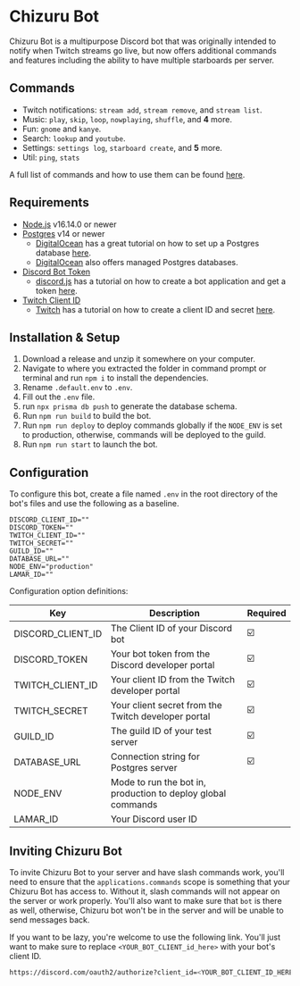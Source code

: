 # Chizuru Bot

Chizuru Bot is a multipurpose Discord bot that was originally intended to notify when Twitch streams go live, but now offers additional commands and features including the ability to have multiple starboards per server.

## Commands

- Twitch notifications: `stream add`, `stream remove`, and `stream list`.
- Music: `play`, `skip`, `loop`, `nowplaying`, `shuffle`, and **4** more.
- Fun: `gnome` and `kanye`.
- Search: `lookup` and `youtube`.
- Settings: `settings log`, `starboard create`, and **5** more. 
- Util: `ping`, `stats`

A full list of commands and how to use them can be found [here](https://github.com/aylamar/chizuru-bot/wiki/Commands).

## Requirements

* [Node.js](https://nodejs.org/en/) v16.14.0 or newer
* [Postgres](https://www.postgresql.org/) v14 or newer
  * [DigitalOcean](https://www.digitalocean.com/) has a great tutorial on how to set up a Postgres database [here](https://www.digitalocean.com/community/tutorials/how-to-install-and-use-postgresql-on-ubuntu-20-04).
  * [DigitalOcean](https://www.digitalocean.com/products/managed-databases-postgresql/) also offers managed Postgres databases.
* [Discord Bot Token](https://discord.com/developers/applications)
  * [discord.js](https://discordjs.guide/) has a tutorial on how to create a bot application and get a token [here](https://discordjs.guide/preparations/setting-up-a-bot-application.html#creating-your-bot).
* [Twitch Client ID](https://dev.twitch.tv/console/apps)
  * [Twitch](https://dev.twitch.tv/docs/api/) has a tutorial on how to create a client ID and secret [here](https://dev.twitch.tv/docs/api/get-started).

## Installation & Setup

1. Download a release and unzip it somewhere on your computer.
2. Navigate to where you extracted the folder in command prompt or terminal and run `npm i` to install the dependencies.
3. Rename `.default.env` to `.env`.
4. Fill out the `.env` file.
5. run `npx prisma db push` to generate the database schema.
6. Run `npm run build` to build the bot.
7. Run `npm run deploy` to deploy commands globally if the `NODE_ENV` is set to production, otherwise, commands will be deployed to the guild.
8. Run `npm run start` to launch the bot.

## Configuration

To configure this bot, create a file named `.env` in the root directory of the bot's files and use the following as a baseline.

```dotenv
DISCORD_CLIENT_ID=""
DISCORD_TOKEN=""
TWITCH_CLIENT_ID=""
TWITCH_SECRET=""
GUILD_ID=""
DATABASE_URL=""
NODE_ENV="production"
LAMAR_ID=""
```

Configuration option definitions:

| Key               | Description                                                  | Required |
|-------------------|--------------------------------------------------------------|----------|
| DISCORD_CLIENT_ID | The Client ID of your Discord bot                            | ☑️       |
| DISCORD_TOKEN     | Your bot token from the Discord developer portal             | ☑️       |
| TWITCH_CLIENT_ID  | Your client ID from the Twitch developer portal              | ☑️       |
| TWITCH_SECRET     | Your client secret from the Twitch developer portal          | ☑️       |
| GUILD_ID          | The guild ID of your test server                             | ☑️       |
| DATABASE_URL      | Connection string for Postgres server                        | ☑️       |
| NODE_ENV          | Mode to run the bot in, production to deploy global commands | ️        |
| LAMAR_ID          | Your Discord user ID                                         | ️        |

## Inviting Chizuru Bot

To invite Chizuru Bot to your server and have slash commands work, you'll need to ensure that the `applications.commands` scope is something that your Chizuru Bot has access to. Without it, slash commands will not appear on the server or work properly. You'll also want to make sure that `bot` is there as well, otherwise, Chizuru bot won't be in the server and will be unable to send messages back.

If you want to be lazy, you're welcome to use the following link. You'll just want to make sure to replace `<YOUR_BOT_CLIENT_id_here>` with your bot's client ID.

```bash
https://discord.com/oauth2/authorize?client_id=<YOUR_BOT_CLIENT_ID_HERE>&scope=bot+applications.commands&permissions=259846039632
```
